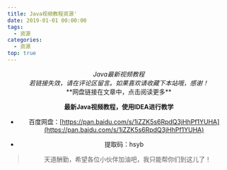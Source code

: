 ```yaml
---
title: Java视频教程资源'
date: 2019-01-01 00:00:00
tags:
  - 资源
categories:
  - 资源
top: true
---
```

<center><i>Java最新视频教程</i></center>
<center><i>若链接失效，请在评论区留言。如果喜欢请收藏下本站哦，感谢！</i><center>
**网盘链接在文章中，点击阅读更多**
<!-- more -->

**最新Java视频教程，使用IDEA进行教学**

- 百度网盘：[https://pan.baidu.com/s/1iZZK5s6RpdQ3jHhPf1YUHA](https://pan.baidu.com/s/1iZZK5s6RpdQ3jHhPf1YUHA) 

- 提取码：hsyb

> 天道酬勤，希望各位小伙伴加油吧，我只能帮你们到这儿了！